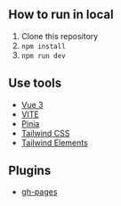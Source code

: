 ## How to run in local

1. Clone this repository
2. `npm install`
3. `npm run dev`

## Use tools

- [Vue 3](https://vuejs.org/)
- [VITE](https://vitejs.dev/)
- [Pinia](https://pinia.vuejs.org/)
- [Tailwind CSS](https://tailwindcss.com/)
- [Tailwind Elements](https://tailwind-elements.com/)

## Plugins

- [gh-pages](https://www.npmjs.com/package/gh-pages)
